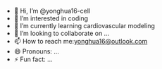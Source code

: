 - 👋 Hi, I’m @yonghua16-cell
- 👀 I’m interested in coding
- 🌱 I’m currently learning cardiovascular modeling
- 💞️ I’m looking to collaborate on ...
- 📫 How to reach me:yonghua16@outlook.com
- 😄 Pronouns: ...
- ⚡ Fun fact: ...

<!---
yonghua16-cell/yonghua16-cell is a ✨ special ✨ repository because its `README.md` (this file) appears on your GitHub profile.
You can click the Preview link to take a look at your changes.
--->
